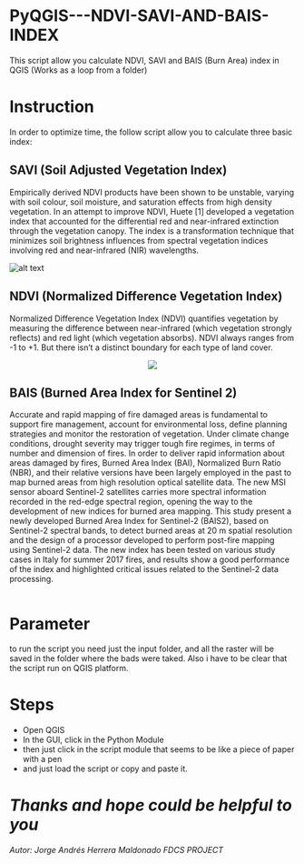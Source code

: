 # PyQGIS---NDVI-SAVI-AND-BAIS-INDEX
This script allow you calculate NDVI, SAVI and BAIS (Burn Area) index in QGIS (Works as a loop from a folder)

# Instruction
 
In order to optimize time, the follow script allow you to calculate three basic index:
 
## SAVI (Soil Adjusted Vegetation Index)
 
Empirically derived NDVI products have been shown to be unstable, varying with soil colour, soil moisture, and saturation effects from high density vegetation. In an attempt to improve NDVI, Huete [1] developed a vegetation index that accounted for the differential red and near-infrared extinction through the vegetation canopy. The index is a transformation technique that minimizes soil brightness influences from spectral vegetation indices involving red and near-infrared (NIR) wavelengths.

![alt text](https://cdn-images-1.medium.com/max/1600/1*HzbTbt6yrFxMhW0cHBl4jg.png)
 
## NDVI (Normalized Difference Vegetation Index)

Normalized Difference Vegetation Index (NDVI) quantifies vegetation by measuring the difference between near-infrared (which vegetation strongly reflects) and red light (which vegetation absorbs). NDVI always ranges from -1 to +1. But there isn’t a distinct boundary for each type of land cover.
<p align="center">
  <img src="https://gisgeography.com/wp-content/uploads/2014/12/ndvi-formula-300x123.png">
</p>

## BAIS (Burned Area Index for Sentinel 2)

Accurate and rapid mapping of fire damaged areas is fundamental to support fire management, account for environmental loss, define planning strategies and monitor the restoration of vegetation. Under climate change conditions, drought severity may trigger tough fire regimes, in terms of number and dimension of fires. In order to deliver rapid information about areas damaged by fires, Burned Area Index (BAI), Normalized Burn Ratio (NBR), and their relative versions have been largely employed in the past to map burned areas from high resolution optical satellite data. The new MSI sensor aboard Sentinel-2 satellites carries more spectral information recorded in the red-edge spectral region, opening the way to the development of new indices for burned area mapping. This study present a newly developed Burned Area Index for Sentinel-2 (BAIS2), based on Sentinel-2 spectral bands, to detect burned areas at 20 m spatial resolution and the design of a processor developed to perform post-fire mapping using Sentinel-2 data. The new index has been tested on various study cases in Italy for summer 2017 fires, and results show a good performance of the index and highlighted critical issues related to the Sentinel-2 data processing.

<p align="center">
  <img src="">
</p>

# Parameter
to run the script you need just the input folder, and all the raster will be saved in the folder where the bads were taked. Also i have to be clear that the script run on QGIS platform.
 
# Steps

- Open QGIS
- In the GUI, click in the Python Module
- then just click in the script module that seems to be like a piece of paper with a pen 
- and just load the script or copy and paste it.

# *Thanks and hope could be helpful to you*

*Autor: Jorge Andrés Herrera Maldonado*
*FDCS PROJECT*

